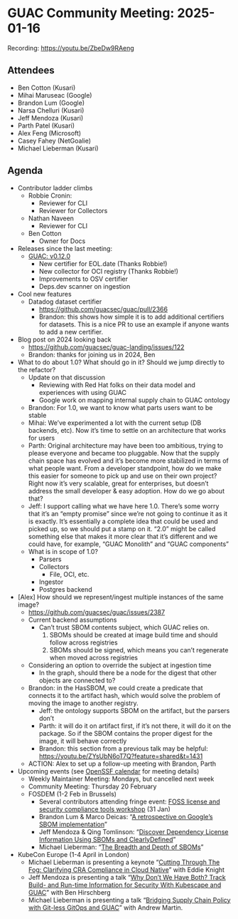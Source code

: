 # GUAC Community Meeting: 2025-01-16

Recording: https://youtu.be/ZbeDw9RAeng

## Attendees

* Ben Cotton (Kusari)
* Mihai Maruseac (Google)
* Brandon Lum (Google)
* Narsa Chelluri (Kusari)
* Jeff Mendoza (Kusari)
* Parth Patel (Kusari)
* Alex Feng (Microsoft)
* Casey Fahey (NetGoalie)
* Michael Lieberman (Kusari)

## Agenda

* Contributor ladder climbs
    * Robbie Cronin:
        * Reviewer for CLI
        * Reviewer for Collectors
    * Nathan Naveen
        * Reviewer for CLI
    * Ben Cotton
        * Owner for Docs
* Releases since the last meeting:
    * [GUAC: v0.12.0](https://guac.sh/blog/2024-12-12-guac-v0.12.0/)
        * New certifier for EOL.date (Thanks Robbie!)
        * New collector for OCI registry (Thanks Robbie!)
        * Improvements to OSV certifier
        * Deps.dev scanner on ingestion
* Cool new features
    * Datadog dataset certifier
        * https://github.com/guacsec/guac/pull/2366 
        * Brandon: this shows how simple it is to add additional certifiers for datasets. This is a nice PR to use an example if anyone wants to add a new certifier.
* Blog post on 2024 looking back
    * https://github.com/guacsec/guac-landing/issues/122
    * Brandon: thanks for joining us in 2024, Ben
* What to do about 1.0? What should go in it? Should we jump directly to the refactor?
    * Update on that discussion
        * Reviewing with Red Hat folks on their data model and experiences with using GUAC
        * Google work on mapping internal supply chain to GUAC ontology
    * Brandon: For 1.0, we want to know what parts users want to be stable
    * Mihai: We’ve experimented a lot with the current setup (DB backends, etc). Now it’s time to settle on an architecture that works for users
    * Parth: Original architecture may have been too ambitious, trying to please everyone and became too pluggable. Now that the supply chain space has evolved and it’s become more stabilized in terms of what people want. From a developer standpoint, how do we make this easier for someone to pick up and use on their own project? Right now it’s very scalable, great for enterprises, but doesn’t address the small developer & easy adoption. How do we go about that?
    * Jeff: I support calling what we have here 1.0. There’s some worry that it’s an “empty promise” since we’re not going to continue it as it is exactly. It’s essentially a complete idea that could be used and picked up, so we should put a stamp on it. “2.0” might be called something else that makes it more clear that it’s different and we could have, for example, “GUAC Monolith” and “GUAC components”
    * What is in scope of 1.0?
        * Parsers
        * Collectors
            * File, OCI, etc.
        * Ingestor
        * Postgres backend
* [Alex] How should we represent/ingest multiple instances of the same image? 
    * https://github.com/guacsec/guac/issues/2387
    * Current backend assumptions
        * Can’t trust SBOM contents subject, which GUAC relies on.
            1. SBOMs should be created at image build time and should follow across registries
            2. SBOMs should be signed, which means you can’t regenerate when moved across registries
    * Considering an option to override the subject at ingestion time
        * In the graph, should there be a node for the digest that other objects are connected to?
    * Brandon: in the HasSBOM, we could create a predicate that connects it to the artifact hash, which would solve the problem of moving the image to another registry.
        * Jeff: the ontology supports SBOM on the artifact, but the parsers don’t
        * Parth: it will do it on artifact first, if it’s not there, it will do it on the package. So if the SBOM contains the proper digest for the image, it will behave correctly
        * Brandon: this section from a previous talk may be helpful: https://youtu.be/ZYsUbN6oT7Q?feature=shared&t=1431 
    * ACTION: Alex to set up a follow-up meeting with Brandon, Parth
* Upcoming events (see [OpenSSF calendar](https://openssf.org/getinvolved) for meeting details)
    * Weekly Maintainer Meeting: Mondays, but cancelled next week
    * Community Meeting: Thursday 20 February
    * FOSDEM (1-2 Feb in Brussels)
        * Several contributors attending fringe event: [FOSS license and security compliance tools workshop](https://workshop.aboutcode.org/) (31 Jan)
        * Brandon Lum & Marco Deicas: “[A retrospective on Google’s SBOM implementation](https://fosdem.org/2025/schedule/event/fosdem-2025-6074-a-retrospective-on-google-s-sbom-implementation/)”
        * Jeff Mendoza & Qing Tomlinson: “[Discover Dependency License Information Using SBOMs and ClearlyDefined](https://fosdem.org/2025/schedule/event/fosdem-2025-5839-discover-dependency-license-information-using-sboms-and-clearlydefined/)”
        * Michael Lieberman: “[The Breadth and Depth of SBOMs](https://fosdem.org/2025/schedule/event/fosdem-2025-6164-the-breadth-and-depth-of-sboms/)”
* KubeCon Europe (1-4 April in London)
    * Michael Lieberman is presenting a keynote “[Cutting Through The Fog: Clarifying CRA Compliance in Cloud Native](https://events.linuxfoundation.org/kubecon-cloudnativecon-europe/program/schedule/?_hsenc=p2ANqtz-_Bt8t9ThHyK9D8zm1KUzjEnVYWcPGCpISaP1EHMlSegDNDwV8iA2WoOJTaCEvoL0Dow0Ss9VJEyvzt9owaFbwOHW_oGQ&_hsmi=342547164&utm_campaign=KubeCon-EU-2025&utm_medium=email&utm_content=342547164&utm_source=hs_email)” with Eddie Knight
    * Jeff Mendoza is presenting a talk “[Why Don’t We Have Both? Track Build- and Run-time Information for Security With Kubescape and GUAC](https://events.linuxfoundation.org/kubecon-cloudnativecon-europe/program/schedule/?_hsenc=p2ANqtz-_Bt8t9ThHyK9D8zm1KUzjEnVYWcPGCpISaP1EHMlSegDNDwV8iA2WoOJTaCEvoL0Dow0Ss9VJEyvzt9owaFbwOHW_oGQ&_hsmi=342547164&utm_campaign=KubeCon-EU-2025&utm_medium=email&utm_content=342547164&utm_source=hs_email)” with Ben Hirschberg
    * Michael Lieberman is presenting a talk “[Bridging Supply Chain Policy with Git-less GitOps and GUAC](https://events.linuxfoundation.org/kubecon-cloudnativecon-europe/program/schedule/?_hsenc=p2ANqtz-_Bt8t9ThHyK9D8zm1KUzjEnVYWcPGCpISaP1EHMlSegDNDwV8iA2WoOJTaCEvoL0Dow0Ss9VJEyvzt9owaFbwOHW_oGQ&_hsmi=342547164&utm_campaign=KubeCon-EU-2025&utm_medium=email&utm_content=342547164&utm_source=hs_email)” with Andrew Martin.
